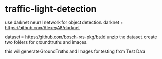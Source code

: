 # traffic-light-detection

use darknet neural network for object detection.
darknet = https://github.com/AlexeyAB/darknet

dataset = https://github.com/bosch-ros-pkg/bstld
unzip the dataset, create two folders for groundtruths and images.

this will generate GroundTruths and Images for testing from Test Data


